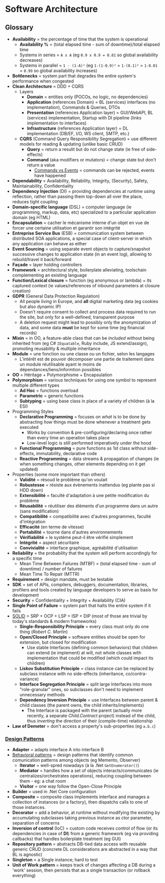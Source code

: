 # Software Architecture

## Glossary

* **Availability** = the percentage of time that the system is operational
  * **Availability %** = (total elapsed time - sum of downtime)/total elapsed time
  * Systems in series = `A x A` (eg `0.9 x 0.9 = 0.81` so global availability decreases)
  * Systems in parallel = `1 - (1-A)²` (eg `1-(1-0.9)²` = `1-(0.1)²` = `1-0.01` = `0.99` so global availability increases)
* **Bottlenecks** = system part that degrades the entire system's performance when congested
* **Clean Architecture** = DDD + CQRS
  * Layers
    * **Domain** = entities only (POCOs, no logic, no dependencies)
    * **Application** (references Domain) = BL (services) interfaces (no implementation), Commands & Queries, DTOs
    * **Presentation** (references Application layer) = GUI/WebAPI, BL (services) implementation, Startup with DI pipeline (links implementation to interfaces)
    * **Infrastructure** (references Application layer) = DL implementation (DB/EF, I/O, WS client, SMTP, etc.)
  * **CQRS** (Command Query Responsibility Segregation) = use different models for reading & updating (unlike basic CRUD)
    * **Query** = return a resulit but do not change state (ie free of side-effects)
    * **Command** (aka modifiers or mutators) = change state but don't return a value
      * [Commands vs Events](https://stackoverflow.com/q/4962755/3559724) = commands can be rejected, events have happened
* **Dependability** = Availability, Reliability, Integrity, (Security), Safety, Maintainability, Confidentiality
* **Dependency Injection** (DI) = providing dependencies at runtime using reflection, rather than passing them top-down all over the place, reduces tight coupling
* **Domain-specific language** (DSL) = computer language (ie programming, markup, data, etc) specialized to a particular application domain (eg HTML)
* **Encapsulation** = cacher le mécanisme interne d'un objet en vue de forcer une certaine utilisation et garantir son intégrité
* **Entreprise Service Bus** (ESB) = communication system between distributed SOA applications, a special case of client-server in which any application can behave as either
* **Event Sourcing** = using separate event objects to capture/snapshot successive changes to application state (in an event log), allowing to rebuild/travel it back/forward
* **Façade** = layer holding controllers
* **Framework** = architectural style, boilerplate alleviating, toolschain complementing an existing language
* **Function/Lexical closure** = function (eg anonymous or lambda) + its captured context (ie values/references of inbound parameters at closure creation)
* **GDPR** (General Data Protection Regulation)
  * All people _living_ in Europe, and **all** digital marketing data (eg cookies but also dynamic IP)
  * Doesn't require consent to collect and process data required to run the site, but only for a well-defined, transparent purpose
  * A deletion request might lead to possibly only the anonymization of data, and some data **must** be kept for some time (eg financial records)
* **Mixin** = in OO, a feature-able class that can be _included_ without being inherited from (eg C# `IEquatable`, Ruby include, JS extend/assign), promoting reusability & multiple inheritance
* **Module** = une fonction ou une classe ou un fichier, selon les langages
  * L'intérêt est de pouvoir décomposer une partie de traitement dans un module réutilisable ayant le moins de dépendances/liens/informtion possibles
* **OO** = Héritage + Polymorphisme + Encapsulation
* **Polymorphism** = various techniques for using one symbol to represent multiple different types
  * **Ad Hoc** = functions overload
  * **Parametric** = generic functions
  * **Subtyping** = using base class in place of a variety of children (à la ESI)
* Programming Styles
  * **Declarative Programming** = focuses on _what_ is to be done by abstracting _how_ things must be done whenever a treatment gets executed
    * Works by convention & pre-configuring/declaring once rather than every time an operation takes place
    * Low-level logic is still performed imperatively under the hood
  * **Functional Programming** = pure functions as 1st class without side-effects, immutability, declarative code
  * **Reactive Programming** = data streams & propagation of changes (ie when something changes, other elements depending on it get updated)
* Properties (some more important than others)
  * **Validité** = résoud le problème qu'on voulait
  * **Robustesse** = résiste aux évènements inattendus (eg plante pas si HDD down)
  * **Extensibilité** = faculté d'adaptation à une petite modification du problème
  * **Réusabilité** = réutiliser des éléments d'un programme dans un autre (sans modification)
  * **Compatibilité** = compatibilité avec d'autres programmes, faculté d'intégration
  * **Efficacité** (en terme de vitesse)
  * **Portabilité** = tourne dans d'autres environnements
  * **Vérifiabilité** = le système peut-il être vérifié simplement
  * **Intégrité** = aspect sécuritaire
  * **Convivialité** = interface graphique, agréabilité d'utilisation
* **Reliability** = the probability that the system will perform accordingly for a specific time
  * Mean Time Between Failures (MTBF) = (total elapsed time - sum of downtime) / number of failures
  * Mean Time To Repair (MTTR)
* **Requirement** = design mandate, must be testable
* **SDK** = set of APIs, compilers, debuggers, documentation, libraries, profilers and tools created by language developers to serve as basis for development
* **Security** = Confidentiality + Integrity + Availability (CIA)
* **Single Point of Failure** = system part that halts the entire system if it fails
* [SOLID](https://en.wikipedia.org/wiki/SOLID) = SRP + OCP + LSP + ISP + DIP (most of those are trivial by today's standards & modern frameworks)
  * **Single-Responsibility Principle** = every class must only do one thing (_Robert C. Martin_)
  * **Open/Closed Principle** = software entities should be open for extension, but closed for modification
    * Use stable Interfaces (defining common behaviors) that children can extend (ie implement) at will, not whole classes with implementation that could be modified (which could impact its children)
  * **Liskov Substitution Principle** = class instance can be replaced by subclass instance with no side-effects (inheritance, co/contra-variance)
  * **Interface Segregation Principle** = split large Interfaces into more "role-granular" ones, so subclasses don't need to implement unnecessary methods
  * **Dependency Inversion Principle** = use Interfaces between parent & child classes (the parent owns, the child inherits/implements)
    * The Interface is packaged with the parent (actually more recently, a separate _Child.Contract_ project) instead of the child, thus _inverting_ the direction of their (compile-time) relationship
* **Law of Demeter** = don't access a property's sub-properties (eg `a.b.c`)

### [Design Patterns](https://refactoring.guru/design-patterns/catalog)

* **Adapter** = adapts interface A into interface B
* [Behavioral patterns](https://en.wikipedia.org/wiki/Behavioral_pattern) = design patterns that identify common comunication patterns among objects (eg Memento, Observer)
  * **Iterator** = well-spred nowadays (à la .Net `GetEnumerator()`)
  * **Mediator** = handles how a set of objects interacts/communicates (ie centralizes/orchestrates operations), reducing coupling between them - eg: a chat room
  * **Visitor** = one way follow the Open-Close Principle
* **Builder** = used in .Net Core configuration
* **Composite** = composite class implements interface and manages a collection of instances (or a factory), then dispatchs calls to one of those instances.
* **Decorator** = add a behavior, at runtime without modifying the existing by accumulating subclasses taking previous instance as ctor parameter, separation of concerns
* **Inversion of control** (IoC) = custom code receives control of flow (or its dependencies in case of **DI**) from a generic framework (eg via providing callbacks) that handles boilerplate treatment (eg GUI)
* **Repository pattern** = abstracts DB-tied data access with reusable generic CRUD (concrete DL considerations are abstracted in a way that BL is agnostic)
* **Singleton** = a Single instance; hard to test
* **Unit of Work pattern** = keeps track of changes affecting a DB during a 'work' session, then persists that as a single transaction (or rollback everything)
